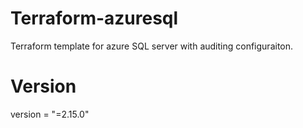 # Terraform-azuresql
Terraform template for azure SQL server with auditing configuraiton.

# Version
version = "=2.15.0"
